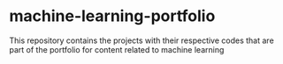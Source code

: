 # machine-learning-portfolio
This repository contains the projects with their respective codes that are part of the portfolio for content related to machine learning

